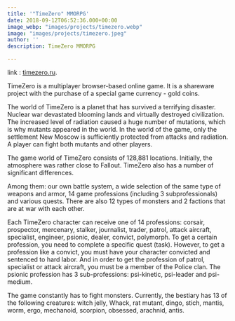 ```yaml
---
title: '"TimeZero" MMORPG'
date: 2018-09-12T06:52:36.000+00:00
image_webp: "images/projects/timezero.webp"
image: "images/projects/timezero.jpeg"
author: ''
description: TimeZero MMORPG

---
```

link : [timezero.ru]( https://www.timezero.ru).

TimeZero is a multiplayer browser-based online game. It is a shareware project with the purchase of a special game currency - gold coins.

The world of TimeZero is a planet that has survived a terrifying disaster. Nuclear war devastated blooming lands and virtually destroyed civilization. The increased level of radiation caused a huge number of mutations, which is why mutants appeared in the world. In the world of the game, only the settlement New Moscow is sufficiently protected from attacks and radiation. A player can fight both mutants and other players.

The game world of TimeZero consists of 128,881 locations. Initially, the atmosphere was rather close to Fallout. TimeZero also has a number of significant differences.

Among them: our own battle system, a wide selection of the same type of weapons and armor, 14 game professions (including 3 subprofessionals) and various quests. There are also 12 types of monsters and 2 factions that are at war with each other.

Each TimeZero character can receive one of 14 professions: corsair, prospector, mercenary, stalker, journalist, trader, patrol, attack aircraft, specialist, engineer, psionic, dealer, convict, polymorph. To get a certain profession, you need to complete a specific quest (task). However, to get a profession like a convict, you must have your character convicted and sentenced to hard labor. And in order to get the profession of patrol, specialist or attack aircraft, you must be a member of the Police clan. The psionic profession has 3 sub-professions: psi-kinetic, psi-leader and psi-medium.

The game constantly has to fight monsters. Currently, the bestiary has 13 of the following creatures: witch jelly, Whack, rat mutant, dingo, stich, mantis, worm, ergo, mechanoid, scorpion, obsessed, arachnid, antis.